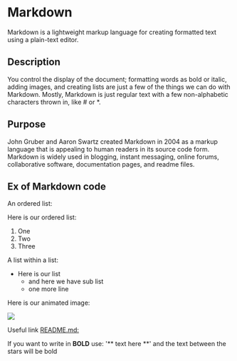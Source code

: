# Markdown
Markdown is a lightweight markup language for creating formatted text using a plain-text editor. 

## Description
You control the display of the document; formatting words as bold or italic, adding images, and creating lists are just a few of the things we can do with Markdown. Mostly, Markdown is just regular text with a few non-alphabetic characters thrown in, like # or *.



## Purpose
John Gruber and Aaron Swartz created Markdown in 2004 as a markup language that is appealing to human readers in its source code form.
Markdown is widely used in blogging, instant messaging, online forums, collaborative software, documentation pages, and readme files. 

## Ex of Markdown code
An ordered list:

Here is our ordered list:

1. One
2. Two
3. Three

A list within a list:

* Here is our list
  * and here we have sub list
  * one more line

Here is our animated image:

![](https://media.giphy.com/media/vFKqnCdLPNOKc/giphy.gif)


Useful link [README.md:]((https://github.com/Doomsmash/exercise-markdown/blob/Main/README.md))


If you want to write in **BOLD** use:
'** text here **' and the text between the stars will be bold
